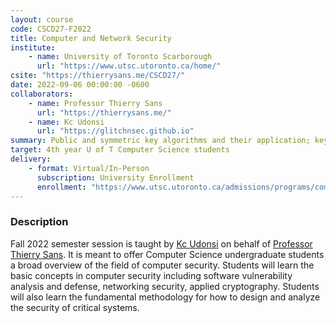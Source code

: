 ```yaml
---
layout: course
code: CSCD27-F2022
title: Computer and Network Security
institute:
    - name: University of Toronto Scarborough
      url: "https://www.utsc.utoronto.ca/home/"
csite: "https://thierrysans.me/CSCD27/"
date: 2022-09-06 00:00:00 -0600
collaborators:
    - name: Professor Thierry Sans
      url: "https://thierrysans.me/"
    - name: Kc Udonsi
      url: "https://glitchnsec.github.io"      
summary: Public and symmetric key algorithms and their application; key management and certification; authentication protocols; digital signatures and data integrity; secure network and application protocols; application, system and network attacks and defences; intrusion detection and prevention; social engineering attacks; risk assessment and management.
target: 4th year U of T Computer Science students
delivery:
    - format: Virtual/In-Person
      subscription: University Enrollment
      enrollment: "https://www.utsc.utoronto.ca/admissions/programs/computer-science"
---
```


### Description

Fall 2022 semester session is taught by [Kc Udonsi](https://glitchnsec.github.io) on behalf of [Professor Thierry Sans](https://thierrysans.me/).  It is meant to offer Computer Science undergraduate students a broad overview of the field of computer security. Students will learn the basic concepts in computer security including software vulnerability analysis and defense, networking security, applied cryptography. Students will also learn the fundamental methodology for how to design and analyze the security of critical systems.